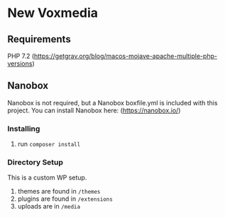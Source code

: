 # New Voxmedia


## Requirements
PHP 7.2
(https://getgrav.org/blog/macos-mojave-apache-multiple-php-versions)

## Nanobox
Nanobox is not required, but a Nanobox boxfile.yml is included with this project. You can install Nanobox here: (https://nanobox.io/)

### Installing
1. run `composer install`



### Directory Setup
This is a custom WP setup.

1. themes are found in `/themes`
2. plugins are found in `/extensions`
3. uploads are in `/media`
